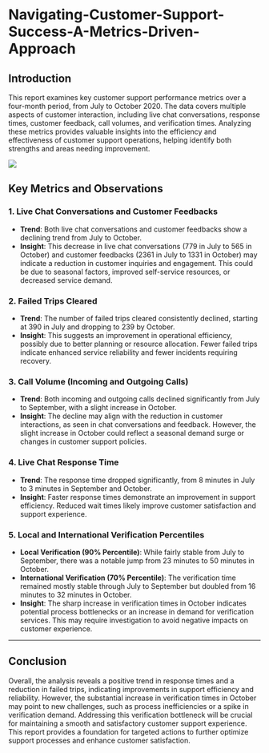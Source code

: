 # Navigating-Customer-Support-Success-A-Metrics-Driven-Approach

## Introduction

This report examines key customer support performance metrics over a four-month period, from July to October 2020. The data covers multiple aspects of customer interaction, including live chat conversations, response times, customer feedback, call volumes, and verification times. Analyzing these metrics provides valuable insights into the efficiency and effectiveness of customer support operations, helping identify both strengths and areas needing improvement.

[<img src='https://sharminhossainbd.github.io/Navigating-Customer-Support-Success-A-Metrics-Driven-Approach/cs.png'>](https://sharminhossainbd.github.io/Navigating-Customer-Support-Success-A-Metrics-Driven-Approach/cs.png)

## Key Metrics and Observations

### 1. **Live Chat Conversations and Customer Feedbacks**
   - **Trend**: Both live chat conversations and customer feedbacks show a declining trend from July to October.
   - **Insight**: This decrease in live chat conversations (779 in July to 565 in October) and customer feedbacks (2361 in July to 1331 in October) may indicate a reduction in customer inquiries and engagement. This could be due to seasonal factors, improved self-service resources, or decreased service demand.

### 2. **Failed Trips Cleared**
   - **Trend**: The number of failed trips cleared consistently declined, starting at 390 in July and dropping to 239 by October.
   - **Insight**: This suggests an improvement in operational efficiency, possibly due to better planning or resource allocation. Fewer failed trips indicate enhanced service reliability and fewer incidents requiring recovery.

### 3. **Call Volume (Incoming and Outgoing Calls)**
   - **Trend**: Both incoming and outgoing calls declined significantly from July to September, with a slight increase in October.
   - **Insight**: The decline may align with the reduction in customer interactions, as seen in chat conversations and feedback. However, the slight increase in October could reflect a seasonal demand surge or changes in customer support policies.

### 4. **Live Chat Response Time**
   - **Trend**: The response time dropped significantly, from 8 minutes in July to 3 minutes in September and October.
   - **Insight**: Faster response times demonstrate an improvement in support efficiency. Reduced wait times likely improve customer satisfaction and support experience.

### 5. **Local and International Verification Percentiles**
   - **Local Verification (90% Percentile)**: While fairly stable from July to September, there was a notable jump from 23 minutes to 50 minutes in October.
   - **International Verification (70% Percentile)**: The verification time remained mostly stable through July to September but doubled from 16 minutes to 32 minutes in October.
   - **Insight**: The sharp increase in verification times in October indicates potential process bottlenecks or an increase in demand for verification services. This may require investigation to avoid negative impacts on customer experience.

---

## Conclusion

Overall, the analysis reveals a positive trend in response times and a reduction in failed trips, indicating improvements in support efficiency and reliability. However, the substantial increase in verification times in October may point to new challenges, such as process inefficiencies or a spike in verification demand. Addressing this verification bottleneck will be crucial for maintaining a smooth and satisfactory customer support experience. This report provides a foundation for targeted actions to further optimize support processes and enhance customer satisfaction.
